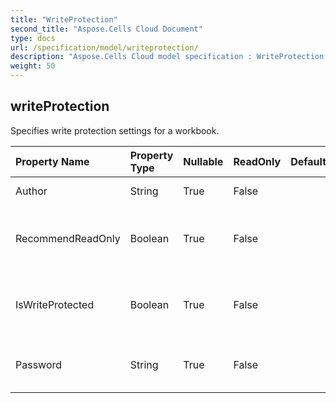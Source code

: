 ```yaml
---
title: "WriteProtection"
second_title: "Aspose.Cells Cloud Document"
type: docs
url: /specification/model/writeprotection/
description: "Aspose.Cells Cloud model specification : WriteProtection. Effortlessly handle Excel and other spreadsheet documents with features like opening, generating, editing, splitting, merging, comparing, and converting."
weight: 50
---
```


## **writeProtection**

Specifies write protection settings for a workbook.  

| Property Name | Property Type | Nullable |  ReadOnly | DefaultValue | Description | 
| :- | :- | :- |:- |  :- | :- |
| Author | String | True |  False |  | Gets and sets the author.  |  
| RecommendReadOnly | Boolean | True |  False |  | Indicates if the Read Only Recommended option is selected.  |  
| IsWriteProtected | Boolean | True |  False |  | Indicates whether this workbook is write protected.  |  
| Password | String | True |  False |  | Sets the protected password to modify the file.  |  

